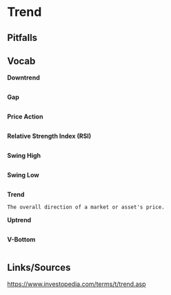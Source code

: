 # Trend

## Pitfalls

## Vocab

<b>Downtrend</b>
```
```

<b>Gap</b>
```
```

<b>Price Action</b>
```
```

<b>Relative Strength Index (RSI)</b>
```
```

<b>Swing High</b>
```
```

<b>Swing Low</b>
```
```

<b>Trend</b>
```
The overall direction of a market or asset's price.
```

<b>Uptrend</b>
```
```

<b>V-Bottom</b>
```
```


## Links/Sources
https://www.investopedia.com/terms/t/trend.asp
